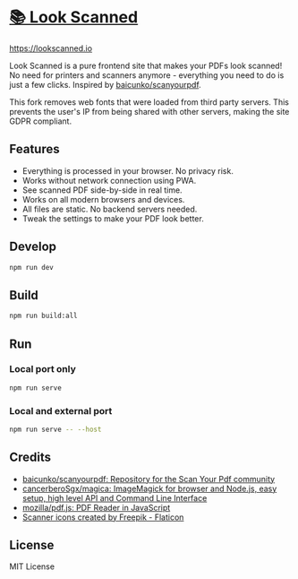 # [📚 Look Scanned](https://lookscanned.io)

https://lookscanned.io

Look Scanned is a pure frontend site that makes your PDFs look scanned! No need for printers and scanners anymore - everything you need to do is just a few clicks. Inspired by [baicunko/scanyourpdf](https://github.com/baicunko/scanyourpdf).

This fork removes web fonts that were loaded from third party servers. This prevents the user's IP from being shared with other servers, making the site GDPR compliant.

## Features

* Everything is processed in your browser. No privacy risk.
* Works without network connection using PWA.
* See scanned PDF side-by-side in real time.
* Works on all modern browsers and devices.
* All files are static. No backend servers needed.
* Tweak the settings to make your PDF look better.

## Develop

```sh
npm run dev
```

## Build

```sh
npm run build:all
```

## Run

### Local port only

```sh
npm run serve
```

### Local and external port

```sh
npm run serve -- --host
```

## Credits

* [baicunko/scanyourpdf: Repository for the Scan Your Pdf community](https://github.com/baicunko/scanyourpdf)
* [cancerberoSgx/magica: ImageMagick for browser and Node.js, easy setup, high level API and Command Line Interface](https://github.com/cancerberoSgx/magica)
* [mozilla/pdf.js: PDF Reader in JavaScript](https://github.com/mozilla/pdf.js)
* [Scanner icons created by Freepik - Flaticon](https://www.flaticon.com/free-icons/scanner)

## License

MIT License
